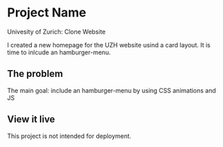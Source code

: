 # Project Name

Univesity of Zurich: Clone Website

I created a new homepage for the UZH website usind a card layout. It is time to inlcude an hamburger-menu.

## The problem

The main goal: include an hamburger-menu by using CSS animations and JS

## View it live

This project is not intended for deployment.
